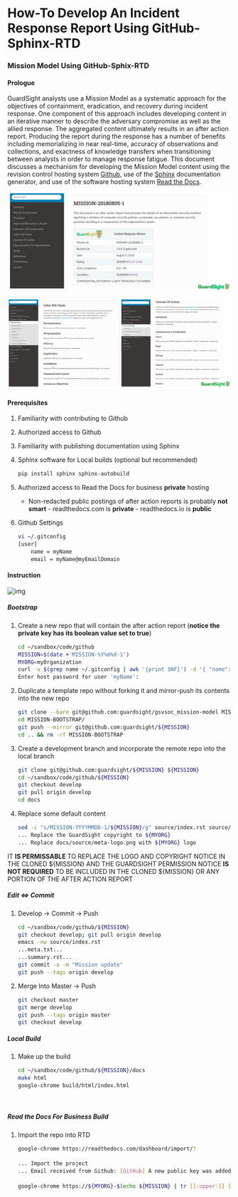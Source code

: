 # How-To Develop An Incident Response Report Using GitHub-Sphinx-RTD
### Mission Model Using GitHub-Sphix-RTD

#### Prologue

GuardSight analysts use a Mission Model as a systematic approach for the objectives of containment, eradication, and recovery during incident response. One component of this approach includes developing content in an iterative manner to describe the adversary compromise as well as the allied response. The aggregated content ultimately results in an after action report. Producing the report during the response has a number of benefits including memorializing in near real-time, accuracy of observations and collections, and exactness of knowledge transfers when transitioning between analysts in order to manage response fatigue. This document discusses a mechanism for developing the Mission Model content using the revision control hosting system [Github](https://www.github.com), use of the [Sphinx](http://www.sphinx-doc.org/en/master/) documentation generator, and use of the software hosting system [Read the Docs](https://readthedocs.com/).

![img](images/gh.mm.2.png)

![img](images/gh.mm.3.png)


#### Prerequisites

1. Familiarity with contributing to Github
1. Authorized access to Github
1. Familiarity with publishing documentation using Sphinx
1. Sphinx software for Local builds (optional but recommended)
   ```bash
   pip install sphinx sphinx-autobuild
1.  Authorized access to Read the Docs for business **private** hosting

	* Non-redacted public postings of after action reports is probably **not smart** - readthedocs.com is **private** - readthedocs.io is **public**
1. Github Settings
   ```bash
   vi ~/.gitconfig
   [user]
	   name = myName
	   email = myName@myEmailDomain

#### Instruction

![img](images/gh.mm.1.png)

##### Bootstrap

1. Create a new repo that will  contain the after action report (**notice the private key has its boolean value set to true**)
   ```bash
   cd ~/sandbox/code/github
   MISSION=$(date +'MISSION-%Y%m%d-1')
   MYORG=myOrganization
   curl -u $(grep name ~/.gitconfig | awk '{print $NF}') -d '{ "name": "'${MISSION}'", "description": "Incident Response After Action Report", "private": true, "has_wiki": false }' https://api.github.com/orgs/${MYORG}/repos
   Enter host password for user 'myName':
1. Duplicate a template repo without forking it and mirror-push its contents into the new repo
   ```bash
   git clone --bare git@github.com:guardsight/gsvsoc_mission-model MISSION-BOOTSTRAP
   cd MISSION-BOOTSTRAP/
   git push --mirror git@github.com:guardsight/${MISSION}
   cd .. && rm -rf MISSION-BOOTSTRAP
1. Create a development branch and incorporate the remote repo into the local branch
   ```bash
   git clone git@github.com:guardsight/${MISSION} ${MISSION}
   cd ~/sandbox/code/github/${MISSION}
   git checkout develop
   git pull origin develop
   cd docs
1. Replace some default content
   ```bash
   sed -i "s/MISSION-YYYYMMDD-1/${MISSION}/g" source/index.rst source/meta.txt
   ... Replace the GuardSight copyright to ${MYORG}
   ... Replace docs/source/meta-logo.png with ${MYORG} logo
   
IT **IS PERMISSABLE** TO REPLACE THE LOGO AND COPYRIGHT NOTICE IN THE CLONED ${MISSION} AND THE GUARDSIGHT PERMISSION NOTICE **IS NOT REQUIRED** TO BE INCLUDED IN THE CLONED ${MISSION} OR ANY PORTION OF THE AFTER ACTION REPORT
   
##### Edit <=> Commit

1. Develop -> Commit -> Push
   ```bash
   cd ~/sandbox/code/github/${MISSION}
   git checkout develop; git pull origin develop
   emacs -nw source/index.rst
   ...meta.txt...
   ...summary.rst...
   git commit -a -m "Mission update"
   git push --tags origin develop
1. Merge Into Master -> Push
   ```bash
   git checkout master
   git merge develop
   git push --tags origin master
   git checkout develop
   
   
##### Local Build

1. Make up the build
   ```bash
   cd ~/sandbox/code/github/${MISSION}/docs
   make html
   google-chrome build/html/index.html
	
	
##### Read the Docs For Business Build

1. Import the repo into RTD
	```bash
	google-chrome https://readthedocs.com/dashboard/import/?
	
	... Import the project
	... Email received from Github: [GitHub] A new public key was added to ${MYORG}/${MISSION}
	
	google-chrome https://${MYORG}-$(echo ${MISSION} | tr [[:upper:]] [[:lower:]]).readthedocs-hosted.com/en/latest/
	

